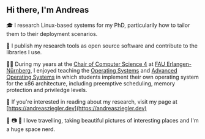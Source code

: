 ## Hi there, I'm Andreas

🎓 I research Linux-based systems for my PhD, particularily how to tailor them to their deployment scenarios.

🐧 I publish my research tools as open source software and contribute to the libraries I use.

🧑‍🏫 During my years at the [Chair of Computer Science 4](https://sys.cs.fau.de) at [FAU Erlangen-Nürnberg](https://www.fau.de), I enjoyed teaching the [Operating Systems](https://www4.cs.fau.de/Lehre/WS18/V_BS/) and [Advanced Operating Systems](https://www4.cs.fau.de/Lehre/SS19/V_BST/) in which students implement their own operating system for the x86 architecture, including preemptive scheduling, memory protection and priviledge levels.

📄 If you're interested in reading about my research, visit my page at [https://andreasziegler.dev](https://andreasziegler.dev)

🦘 📷 🚀 I love travelling, taking beautiful pictures of interesting places and I'm a huge space nerd.
